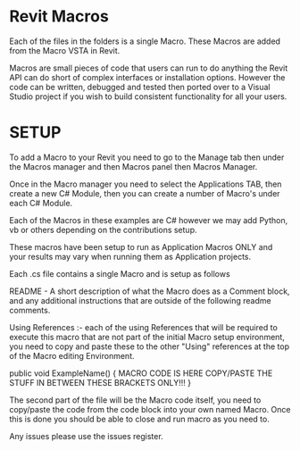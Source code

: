 Revit Macros
========

Each of the files in the folders is a single Macro. These Macros are added from the Macro VSTA in Revit.

Macros are small pieces of code that users can run to do anything the Revit API can do short of complex interfaces or installation options. However the code can be written, debugged and tested then ported over to a Visual Studio project if you wish to build consistent functionality for all your users.

SETUP
========

To add a Macro to your Revit you need to go to the Manage tab then under the Macros manager and then Macros panel then Macros Manager.

Once in the Macro manager you need to select the Applications TAB, then create a new C# Module, then you can create a number of Macro's under each C# Module.

Each of the Macros in these examples are C# however we may add Python, vb or others depending on the contributions setup.

These macros have been setup to run as Application Macros ONLY and your results may vary when running them as Application projects.

Each .cs file contains a single Macro and is setup as follows

README - A short description of what the Macro does as a Comment block, and any additional instructions that are outside of the following readme comments.

Using References :- each of the using References that will be required to execute this macro that are not part of the initial Macro setup environment, you need to copy and paste these to the other "Using" references at the top of the Macro editing Environment.

public void ExampleName()
{
  MACRO CODE IS HERE COPY/PASTE THE STUFF IN BETWEEN THESE BRACKETS ONLY!!!
}

The second part of the file will be the Macro code itself, you need to copy/paste the code from the code block into your own named Macro. Once this is done you should be able to close and run macro as you need to.

Any issues please use the issues register.
